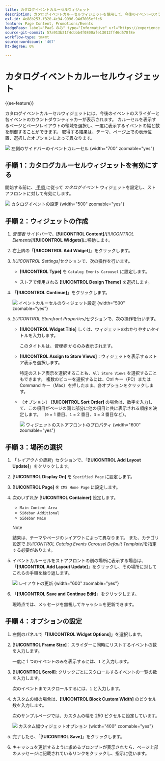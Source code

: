 ```yaml
---
title: カタログイベントカルーセルウィジェット
description: カタログイベントカルーセルウィジェットを使用して、今後のイベントのスライダーをページに表示する方法を説明します。
exl-id: 4e88b253-f320-4c94-9996-94d7005effc6
feature: Page Content, Promotions/Events
badgePaas: label="PaaS のみ" type="Informative" url="https://experienceleague.adobe.com/ja/docs/commerce/user-guides/product-solutions" tooltip="Adobe Commerce on Cloud プロジェクト（Adobeが管理する PaaS インフラストラクチャ）およびオンプレミスプロジェクトにのみ適用されます。"
source-git-commit: 57a913b21f4cbbb4f0800afe13012ff46d578f8e
workflow-type: tm+mt
source-wordcount: '467'
ht-degree: 0%

---
```


# カタログイベントカルーセルウィジェット

{{ee-feature}}

カタログイベントカルーセルウィジェットには、今後のイベントのスライダーと各イベントのカウントダウンティッカーが表示されます。 カルーセルを表示するページとページレイアウトの領域を選択し、一度に表示するイベントの幅と数を制御することができます。 取得する結果は、テーマ、ページ上での表示位置、選択したオプションによって異なります。

![&#x200B; 左側のサイドバーのイベントカルーセル &#x200B;](./assets/storefront-event-carousel-sidebar-gear.png){width="700" zoomable="yes"}

## 手順 1：カタログカルーセルウィジェットを有効にする

開始する前に、[&#x200B; 手順 &#x200B;](../merchandising-promotions/event-configure.md) に従って _カタログイベント_ ウィジェットを設定し、ストアフロントに対して有効にします。

![&#x200B; カタログイベントの設定 &#x200B;](./assets/config-catalog-catalog-events-1.png){width="500" zoomable="yes"}

## 手順 2：ウィジェットの作成

1. _管理者_ サイドバーで、**[!UICONTROL Content]**/_[!UICONTROL Elements]_/**[!UICONTROL Widgets]**&#x200B;に移動します。

1. 右上隅の「**[!UICONTROL Add Widget]**」をクリックします。

1. _[!UICONTROL Settings]_&#x200B;セクションで、次の操作を行います。

   - **[!UICONTROL Type]** を `Catalog Events Carousel` に設定します。

   - ストアで使用される **[!UICONTROL Design Theme]** を選択します。

1. 「**[!UICONTROL Continue]**」をクリックします。

   ![&#x200B; イベントカルーセルのウィジェット設定 &#x200B;](./assets/widget-event-carousel-settings.png){width="500" zoomable="yes"}

1. _[!UICONTROL Storefront Properties]_&#x200B;セクションで、次の操作を行います。

   - **[!UICONTROL Widget Title]** しくは、ウィジェットのわかりやすいタイトルを入力します。

     このタイトルは、_管理者_ からのみ表示されます。

   - **[!UICONTROL Assign to Store Views]**：ウィジェットを表示するストア表示を選択します。

     特定のストア表示を選択することも、`All Store Views` を選択することもできます。 複数のビューを選択するには、Ctrl キー（PC）または Command キー（Mac）を押したまま、各オプションをクリックします。

   - （オプション） **[!UICONTROL Sort Order]** の場合は、数字を入力して、この項目がページの同じ部分に他の項目と共に表示される順序を決定します。 （`0` = 1 番目、`1` = 2 番目、`3` = 3 番目など）。

     ![&#x200B; ウィジェットのストアフロントのプロパティ &#x200B;](./assets/widget-event-carousel-storefront-properties.png){width="600" zoomable="yes"}

## 手順 3：場所の選択

1. 「_レイアウトの更新_」セクションで、「**[!UICONTROL Add Layout Update]**」をクリックします。

1. **[!UICONTROL Display On]** を `Specified Page` に設定します。

1. **[!UICONTROL Page]** を `CMS Home Page` に設定します。

1. 次のいずれか **[!UICONTROL Container]** 設定します。

   - `Main Content Area`
   - `Sidebar Additional`
   - `Sidebar Main`

   >[!NOTE]
   >
   >結果は、テーマやページのレイアウトによって異なります。 また、カテゴリ設定で _[!UICONTROL Catalog Events Carousel Default Template]_&#x200B;を指定する必要があります。

1. イベントカルーセルをストアフロントの別の場所に表示する場合は、「**[!UICONTROL Add Layout Update]**」をクリックし、その場所に対してこれらの手順を繰り返します。

   ![&#x200B; レイアウトの更新 &#x200B;](./assets/widget-event-carousel-layout-updates-catalog-category-sidebar.png){width="600" zoomable="yes"}

1. 「**[!UICONTROL Save and Continue Edit]**」をクリックします。

   現時点では、メッセージを無視してキャッシュを更新できます。

## 手順 4：オプションの設定

1. 左側のパネルで「**[!UICONTROL Widget Options]**」を選択します。

1. **[!UICONTROL Frame Size]**：スライダーに同時にリストするイベントの数を入力します。

   一度に 1 つのイベントのみを表示するには、`1` と入力します。

1. **[!UICONTROL Scroll]**: クリックごとにスクロールするイベントの一覧の数を入力します。

   次のイベントまでスクロールするには、`1` と入力します。

1. カスタムの幅の場合は、**[!UICONTROL Block Custom Width]** のピクセル数を入力します。

   次のサンプルページでは、カスタムの幅を 250 ピクセルに設定しています。

   ![&#x200B; カスタム幅ウィジェットオプション &#x200B;](./assets/widget-options-custom-width.png){width="400" zoomable="yes"}

1. 完了したら、「**[!UICONTROL Save]**」をクリックします。

1. キャッシュを更新するように求めるプロンプトが表示されたら、ページ上部のメッセージに記載されているリンクをクリックし、指示に従います。

